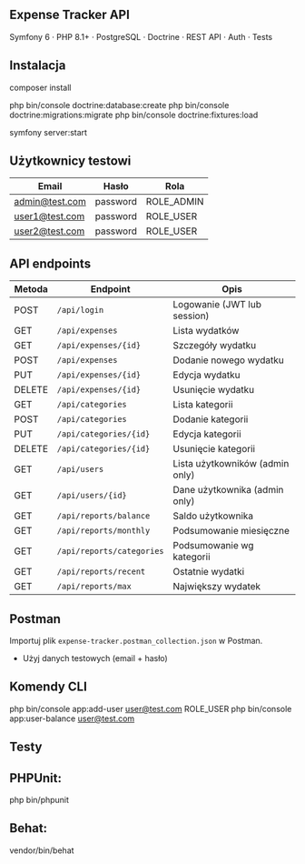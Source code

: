 ## Expense Tracker API

Symfony 6 · PHP 8.1+ · PostgreSQL · Doctrine · REST API · Auth · Tests

## Instalacja

composer install

php bin/console doctrine:database:create
php bin/console doctrine:migrations:migrate
php bin/console doctrine:fixtures:load

symfony server:start

## Użytkownicy testowi

| Email              | Hasło     | Rola        |
|--------------------|-----------|-------------|
| admin@test.com     | password  | ROLE_ADMIN  |
| user1@test.com     | password  | ROLE_USER   |
| user2@test.com     | password  | ROLE_USER   |

## API endpoints

| Metoda | Endpoint                      | Opis                            |
|--------|-------------------------------|---------------------------------|
| POST   | `/api/login`                  | Logowanie (JWT lub session)     |
| GET    | `/api/expenses`               | Lista wydatków                  |
| GET    | `/api/expenses/{id}`          | Szczegóły wydatku               |
| POST   | `/api/expenses`               | Dodanie nowego wydatku          |
| PUT    | `/api/expenses/{id}`          | Edycja wydatku                  |
| DELETE | `/api/expenses/{id}`          | Usunięcie wydatku               |
| GET    | `/api/categories`             | Lista kategorii                 |
| POST   | `/api/categories`             | Dodanie kategorii               |
| PUT    | `/api/categories/{id}`        | Edycja kategorii                |
| DELETE | `/api/categories/{id}`        | Usunięcie kategorii             |
| GET    | `/api/users`                  | Lista użytkowników (admin only) |
| GET    | `/api/users/{id}`             | Dane użytkownika (admin only)   |
| GET    | `/api/reports/balance`        | Saldo użytkownika               |
| GET    | `/api/reports/monthly`        | Podsumowanie miesięczne         |
| GET    | `/api/reports/categories`     | Podsumowanie wg kategorii       |
| GET    | `/api/reports/recent`         | Ostatnie wydatki                |
| GET    | `/api/reports/max`            | Największy wydatek              |


## Postman

Importuj plik `expense-tracker.postman_collection.json` w Postman.

- Użyj danych testowych (email + hasło)

## Komendy CLI

php bin/console app:add-user user@test.com ROLE_USER
php bin/console app:user-balance user@test.com

## Testy

## PHPUnit:
php bin/phpunit

## Behat:
vendor/bin/behat
